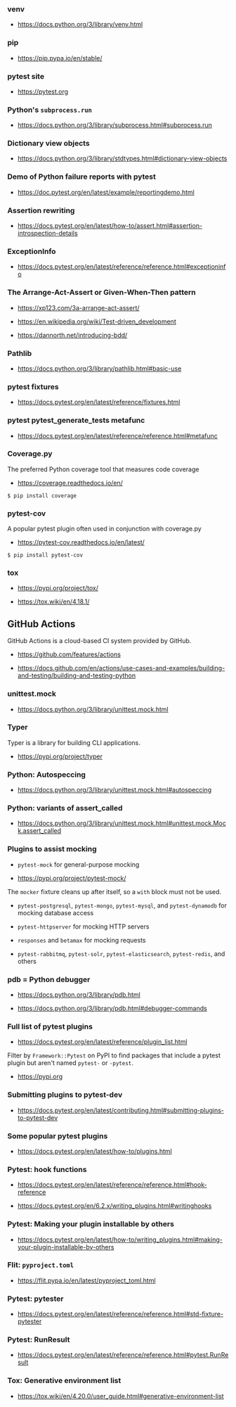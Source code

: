 ### venv

- https://docs.python.org/3/library/venv.html

### pip

- https://pip.pypa.io/en/stable/

### pytest site

- https://pytest.org

### Python's `subprocess.run` 

- https://docs.python.org/3/library/subprocess.html#subprocess.run

### Dictionary view objects

- https://docs.python.org/3/library/stdtypes.html#dictionary-view-objects

### Demo of Python failure reports with pytest

- https://doc.pytest.org/en/latest/example/reportingdemo.html

### Assertion rewriting

- https://docs.pytest.org/en/latest/how-to/assert.html#assertion-introspection-details

### ExceptionInfo

- https://docs.pytest.org/en/latest/reference/reference.html#exceptioninfo

### The Arrange-Act-Assert or Given-When-Then pattern

- https://xp123.com/3a-arrange-act-assert/

- https://en.wikipedia.org/wiki/Test-driven_development

- https://dannorth.net/introducing-bdd/

### Pathlib

- https://docs.python.org/3/library/pathlib.html#basic-use

### pytest fixtures

- https://docs.pytest.org/en/latest/reference/fixtures.html

### pytest pytest_generate_tests metafunc

- https://docs.pytest.org/en/latest/reference/reference.html#metafunc

### Coverage.py

The preferred Python coverage tool that measures code coverage

- https://coverage.readthedocs.io/en/

```unix
$ pip install coverage
```

### pytest-cov
A popular pytest plugin often used in conjunction with coverage.py

- https://pytest-cov.readthedocs.io/en/latest/

```unix
$ pip install pytest-cov
```

### tox

- https://pypi.org/project/tox/

- https://tox.wiki/en/4.18.1/

## GitHub Actions

GitHub Actions is a cloud-based CI system provided by GitHub.

- https://github.com/features/actions

- https://docs.github.com/en/actions/use-cases-and-examples/building-and-testing/building-and-testing-python

### unittest.mock

- https://docs.python.org/3/library/unittest.mock.html

### Typer

Typer is a library for building CLI applications.

- https://pypi.org/project/typer

### Python: Autospeccing

- https://docs.python.org/3/library/unittest.mock.html#autospeccing

### Python: variants of assert_called 

- https://docs.python.org/3/library/unittest.mock.html#unittest.mock.Mock.assert_called

### Plugins to assist mocking

- `pytest-mock` for general-purpose mocking

- https://pypi.org/project/pytest-mock/

The `mocker` fixture cleans up after itself, so a `with` block must not be used.

- `pytest-postgresql`, `pytest-mongo`, `pytest-mysql`, and `pytest-dynamodb` for mocking database access

- `pytest-httpserver` for mocking HTTP servers

- `responses` and `betamax` for mocking requests

- `pytest-rabbitmq`, `pytest-solr`, `pytest-elasticsearch`, `pytest-redis`, and others

### pdb = Python debugger

- https://docs.python.org/3/library/pdb.html

- https://docs.python.org/3/library/pdb.html#debugger-commands

### Full list of pytest plugins

- https://docs.pytest.org/en/latest/reference/plugin_list.html

Filter by `Framework::Pytest` on PyPI to find packages
that include a pytest plugin but aren't named `pytest-` or `-pytest`.

- https://pypi.org

### Submitting plugins to pytest-dev

- https://docs.pytest.org/en/latest/contributing.html#submitting-plugins-to-pytest-dev

### Some popular pytest plugins

- https://docs.pytest.org/en/latest/how-to/plugins.html

### Pytest: hook functions

- https://docs.pytest.org/en/latest/reference/reference.html#hook-reference

- https://docs.pytest.org/en/6.2.x/writing_plugins.html#writinghooks

### Pytest: Making your plugin installable by others

- https://docs.pytest.org/en/latest/how-to/writing_plugins.html#making-your-plugin-installable-by-others

### Flit: `pyproject.toml`

- https://flit.pypa.io/en/latest/pyproject_toml.html

### Pytest: pytester

- https://docs.pytest.org/en/latest/reference/reference.html#std-fixture-pytester

### Pytest: RunResult

- https://docs.pytest.org/en/latest/reference/reference.html#pytest.RunResult

### Tox: Generative environment list

- https://tox.wiki/en/4.20.0/user_guide.html#generative-environment-list